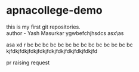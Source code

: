 # apnacollege-demo
this is my first git repositories.
<br>
author - Yash Masurkar 
ygwbefchjhsdcs
asx\as



asa
xd
r bc bc bc bc bc bc bc bc bc bc bc bc bc bc 
kjfdkjfdkjfdkjfdkjfdkjfdkjfdkjfdkjfdkjfd

pr raising request
